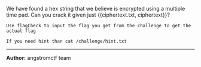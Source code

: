 We have found a hex string that we believe is encrypted using a multiple time pad. Can you crack it given just {{ciphertext.txt, ciphertext}}?

`Use flagCheck to input the flag you get from the challenge to get the actual flag`

`If you need hint than cat /challenge/hint.txt`

---
**Author:** angstromctf team